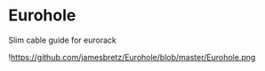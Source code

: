 # Eurohole
Slim cable guide for eurorack

!https://github.com/jamesbretz/Eurohole/blob/master/Eurohole.png
